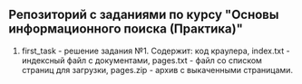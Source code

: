 Репозиторий с заданиями по курсу "Основы информационного поиска (Практика)"
---
1. first_task - решение задания №1. Содержит: код краулера, index.txt - индексный файл с документами, pages.txt - файл со списком страниц для загрузки, pages.zip - архив с выкаченными страницами.
